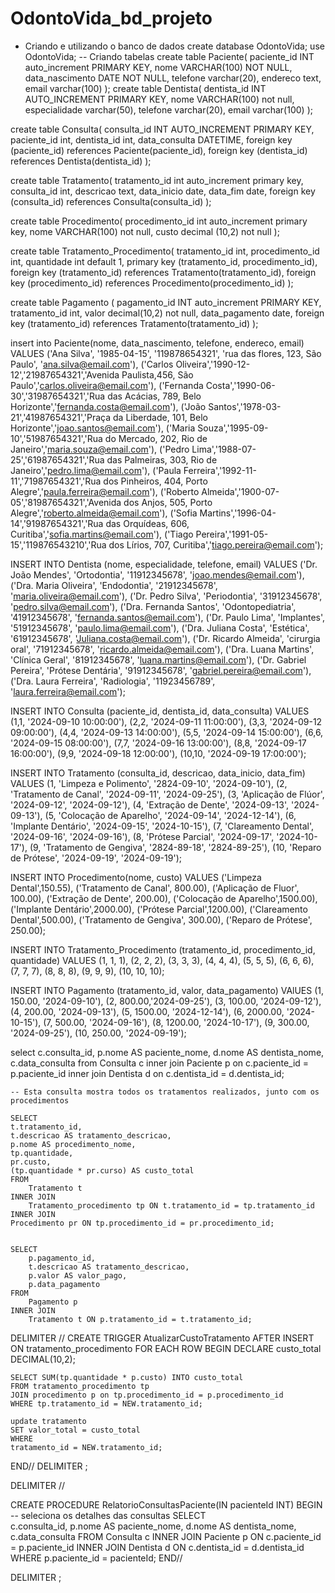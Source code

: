 # OdontoVida_bd_projeto



- Criando e utilizando o banco de dados
create database OdontoVida;
use OdontoVida;
-- Criando tabelas
create table Paciente(
	paciente_id INT auto_increment PRIMARY KEY,
    nome VARCHAR(100) NOT NULL,
    data_nascimento DATE NOT NULL,
    telefone varchar(20),
    endereco text,
    email varchar(100)
    );
create table Dentista(
	dentista_id INT AUTO_INCREMENT PRIMARY KEY,
    nome VARCHAR(100) not null,
    especialidade varchar(50),
    telefone varchar(20),
    email varchar(100)
);

create table Consulta(
	consulta_id INT AUTO_INCREMENT PRIMARY KEY,
    paciente_id int,
    dentista_id int,
    data_consulta DATETIME,
    foreign key (paciente_id) references Paciente(paciente_id),
	foreign key (dentista_id) references Dentista(dentista_id)
);

create table Tratamento(
	tratamento_id int auto_increment primary key,
    consulta_id int,
    descricao text,
	data_inicio date,
    data_fim date,
    foreign key (consulta_id) references Consulta(consulta_id)
);

create table Procedimento(
	procedimento_id int auto_increment primary key,
    nome VARCHAR(100) not null,
    custo decimal (10,2) not null
);

create table Tratamento_Procedimento(
	tratamento_id int,
    procedimento_id int,
    quantidade int default 1,
    primary key (tratamento_id, procedimento_id),
    foreign key (tratamento_id) references Tratamento(tratamento_id),
    foreign key (procedimento_id) references Procedimento(procedimento_id)
);

create table Pagamento (
	pagamento_id INT auto_increment PRIMARY KEY,
    tratamento_id int,
    valor decimal(10,2) not null,
    data_pagamento date,
    foreign key (tratamento_id) references Tratamento(tratamento_id)
);

insert into Paciente(nome, data_nascimento, telefone, endereco, email) VALUES
('Ana Silva', '1985-04-15', '119878654321', 'rua das flores, 123, São Paulo', 'ana.silva@email.com'),
('Carlos Oliveira','1990-12-12','21987654321','Avenida Paulista,456, São Paulo','carlos.oliveira@email.com'),
('Fernanda Costa','1990-06-30','31987654321','Rua das Acácias, 789, Belo Horizonte','fernanda.costa@email.com'),
('João Santos','1978-03-21','41987654321','Praça da Liberdade, 101, Belo Horizonte','joao.santos@email.com'),
('Maria Souza','1995-09-10','51987654321','Rua do Mercado, 202, Rio de Janeiro','maria.souza@email.com'),
('Pedro Lima','1988-07-25','61987654321','Rua das Palmeiras, 303, Rio de Janeiro','pedro.lima@email.com'),
('Paula Ferreira','1992-11-11','71987654321','Rua dos Pinheiros, 404, Porto Alegre','paula.ferreira@email.com'),
('Roberto Almeida','1900-07-05','81987654321','Avenida dos Anjos, 505, Porto Alegre','roberto.almeida@email.com'),
('Sofia Martins','1996-04-14','91987654321','Rua das Orquídeas, 606, Curitiba','sofia.martins@email.com'),
('Tiago Pereira','1991-05-15','119876543210','Rua dos Lírios, 707, Curitiba','tiago.pereira@email.com');

INSERT INTO Dentista (nome, especialidade, telefone, email) VALUES
('Dr. João Mendes', 'Ortodontia', '11912345678', 'joao.mendes@email.com'),
('Dra. Maria Oliveira', 'Endodontia', '21912345678', 'maria.oliveira@email.com'),
('Dr. Pedro Silva', 'Periodontia', '31912345678', 'pedro.silva@email.com'),
('Dra. Fernanda Santos', 'Odontopediatria', '41912345678', 'fernanda.santos@email.com'),
('Dr. Paulo Lima', 'Implantes', '51912345678', 'paulo.lima@email.com'),
('Dra. Juliana Costa', 'Estética', '61912345678', 'Juliana.costa@email.com'),
('Dr. Ricardo Almeida', 'cirurgia oral', '71912345678', 'ricardo.almeida@email.com'),
('Dra. Luana Martins', 'Clínica Geral', '81912345678', 'luana.martins@email.com'),
('Dr. Gabriel Pereira', 'Prótese Dentária', '91912345678', 'gabriel.pereira@email.com'),
('Dra. Laura Ferreira', 'Radiologia', '11923456789', 'laura.ferreira@email.com');

INSERT INTO Consulta (paciente_id, dentista_id, data_consulta) VALUES
(1,1, '2024-09-10 10:00:00'),
(2,2, '2024-09-11 11:00:00'),
(3,3, '2024-09-12 09:00:00'),
(4,4, '2024-09-13 14:00:00'),
(5,5, '2024-09-14 15:00:00'),
(6,6, '2024-09-15 08:00:00'),
(7,7, '2024-09-16 13:00:00'),
(8,8, '2024-09-17 16:00:00'),
(9,9, '2024-09-18 12:00:00'),
(10,10, '2024-09-19 17:00:00');

INSERT INTO Tratamento (consulta_id, descricao, data_inicio, data_fim) VALUES
(1, 'Limpeza e Polimento', '2824-09-10', '2024-09-10'),
(2, 'Tratamento de Canal', '2024-09-11', '2024-09-25'),
(3, 'Aplicação de Flúor', '2024-09-12', '2024-09-12'),
(4, 'Extração de Dente', '2024-09-13', '2024-09-13'),
(5, 'Colocação de Aparelho', '2024-09-14', '2024-12-14'),
(6, 'Implante Dentário', '2024-09-15', '2024-10-15'),
(7, 'Clareamento Dental', '2024-09-16', '2024-09-16'),
(8, 'Prótese Parcial', '2024-09-17', '2024-10-17'),
(9, 'Tratamento de Gengiva', '2824-89-18', '2824-89-25'),
(10, 'Reparo de Prótese', '2024-09-19', '2024-09-19');

INSERT INTO Procedimento(nome, custo) VALUES
('Limpeza Dental',150.55),
('Tratamento de Canal', 800.00),
('Aplicação de Fluor', 100.00),
('Extração de Dente', 200.00),
('Colocação de Aparelho',1500.00),
('Implante Dentário',2000.00),
('Prótese Parcial',1200.00),
('Clareamento Dental',500.00),
('Tratamento de Gengiva', 300.00),
('Reparo de Prótese', 250.00);

INSERT INTO Tratamento_Procedimento (tratamento_id, procedimento_id, quantidade) VALUES
(1, 1, 1),
(2, 2, 2),
(3, 3, 3),
(4, 4, 4),
(5, 5, 5),
(6, 6, 6),
(7, 7, 7),
(8, 8, 8),
(9, 9, 9),
(10, 10, 10);

INSERT INTO Pagamento (tratamento_id, valor, data_pagamento) VAlUES
(1, 150.00, '2024-09-10'),
(2, 800.00,'2024-09-25'),
(3, 100.00, '2024-09-12'),
(4, 200.00, '2024-09-13'),
(5, 1500.00, '2024-12-14'),
(6, 2000.00, '2024-10-15'),
(7, 500.00, '2024-09-16'),
(8, 1200.00, '2024-10-17'),
(9, 300.00, '2024-09-25'),
(10, 250.00, '2024-09-19');


select
	c.consulta_id,
    p.nome AS paciente_nome,
    d.nome AS dentista_nome,
    c.data_consulta
from
    Consulta c
inner join
    Paciente p on c.paciente_id = p.paciente_id
inner join
    Dentista d on c.dentista_id = d.dentista_id;

	
    -- Esta consulta mostra todos os tratamentos realizados, junto com os procedimentos  
    
	SELECT
	t.tratamento_id,
	t.descricao AS tratamento_descricao,
    p.nome AS procedimento_nome,
    tp.quantidade,
    pr.custo,
    (tp.quantidade * pr.curso) AS custo_total
    FROM
		Tratamento t
	INNER JOIN
		Tratamento_procedimento tp ON t.tratamento_id = tp.tratamento_id
	INNER JOIN
    Procedimento pr ON tp.procedimento_id = pr.procedimento_id;
   
   
    SELECT
		p.pagamento_id,
		t.descricao AS tratamento_descricao,
		p.valor AS valor_pago,
		p.data_pagamento
	FROM
		Pagamento p
	INNER JOIN
		Tratamento t ON p.tratamento_id = t.tratamento_id;


DELIMITER //
CREATE TRIGGER AtualizarCustoTratamento
AFTER INSERT ON tratamento_procedimento
FOR EACH ROW
BEGIN
    DECLARE custo_total DECIMAL(10,2);
   
    SELECT SUM(tp.quantidade * p.custo) INTO custo_total
    FROM tratamento_procedimento tp
    JOIN procedimento p on tp.procedimento_id = p.procedimento_id
    WHERE tp.tratamento_id = NEW.tratamento_id;
   
    update tratamento
    SET valor_total = custo_total
    WHERE
    tratamento_id = NEW.tratamento_id;
END//
DELIMITER ;


DELIMITER //

CREATE PROCEDURE RelatorioConsultasPaciente(IN pacienteId INT)
BEGIN
-- seleciona os detalhes das consultas
	SELECT	
		c.consulta_id,
        p.nome AS paciente_nome,
        d.nome AS dentista_nome,
        c.data_consulta
	FROM
		Consulta c
	INNER JOIN
		Paciente p ON c.paciente_id = p.paciente_id
	INNER JOIN
		Dentista d ON c.dentista_id = d.dentista_id
	WHERE
		p.paciente_id = pacienteId;
END//

DELIMITER ;
